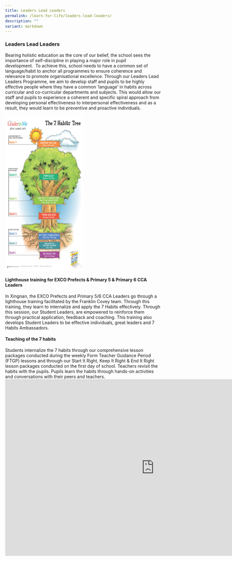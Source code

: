 ```yaml
---
title: Leaders Lead Leaders
permalink: /learn-for-life/leaders-lead-leaders/
description: ""
variant: markdown
---
```

<h3>Leaders Lead Leaders</h3>
Bearing holistic education as the core of our belief, the school sees
the importance of self-discipline in playing a major role in pupil development.&nbsp;&nbsp;To
achieve this, school needs to have a common set of language/habit to anchor
all programmes to ensure coherence and relevance to promote organisational
excellence. Through our Leaders Lead Leaders Programme, we aim to&nbsp;develop
staff and pupils to be highly effective people&nbsp;where they&nbsp;have
a common ‘language’ in habits across curricular and co-curricular departments
and subjects. This would allow our staff and pupils to&nbsp;experience
a coherent and specific spiral approach from developing personal effectiveness
to interpersonal effectiveness&nbsp;and as a result, they would learn to
be preventive and proactive individuals.<p></p>

<img style="width: 50%;" height="auto" width="50%" src="/images/lll.png">

<h4>Lighthouse training for EXCO Prefects &amp; Primary 5 &amp; Primary 6 CCA Leaders</h4>
In Xingnan, the EXCO Prefects and Primary 5/6 CCA Leaders go through a lighthouse training facilitated by the Franklin Covey team. Through this training, they learn to internalize and apply the 7 Habits effectively. Through this session, our Student Leaders, are empowered to reinforce them through practical application, feedback and coaching. This training also develops Student Leaders to be effective individuals, great leaders and 7 Habits Ambassadors.


<h4>Teaching of the 7 habits&nbsp;</h4>
Students internalize the 7 habits through our comprehensive lesson packages conducted during the weekly Form Teacher Guidance Period (FTGP) lessons and through our Start It Right, Keep It Right &amp; End It Right lesson packages conducted on the first day of school. Teachers revisit the habits with the pupils. Pupils learn the habits through hands-on activities and conversations with their peers and teachers.

<iframe allowfullscreen="true" height="569" width="960" frameborder="0" src="https://docs.google.com/presentation/d/e/2PACX-1vQR08GY6Eq3qgLcoF0ndvmbktg60-n9IxFDcAmhmnCKkDkluQrazvAk82qQ3Px1p1MXctaXq4qa8RCS/embed?start=false&amp;loop=false&amp;delayms=3000"></iframe>